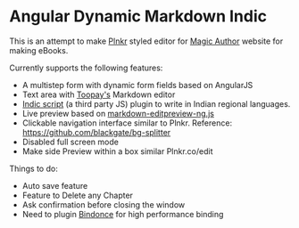 # Angular Dynamic Markdown Indic

This is an attempt to make [Plnkr](http://plnkr.co/edit/) styled editor for [Magic Author](https://www.magicauthor.com) website for making eBooks.

Currently supports the following features:


- A multistep form with dynamic form fields based on AngularJS
- Text area with [Toopay's](https://github.com/toopay/bootstrap-markdown) Markdown editor
- [Indic script](https://github.com/vinoth3v/Kanni) (a third party JS) plugin to write in Indian regional languages.
- Live preview based on [markdown-editpreview-ng.js](https://github.com/codemwnci/markdown-editpreview-ng.js)
- Clickable navigation interface similar to Plnkr. Reference: https://github.com/blackgate/bg-splitter
- Disabled full screen mode
- Make side Preview within a box similar Plnkr.co/edit


Things to do:
- Auto save feature
- Feature to Delete any Chapter
- Ask confirmation before closing the window
- Need to plugin [Bindonce](https://github.com/Pasvaz/bindonce) for high performance binding
